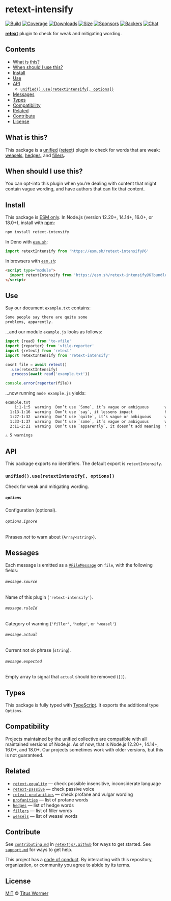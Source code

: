 # retext-intensify

[![Build][build-badge]][build]
[![Coverage][coverage-badge]][coverage]
[![Downloads][downloads-badge]][downloads]
[![Size][size-badge]][size]
[![Sponsors][sponsors-badge]][collective]
[![Backers][backers-badge]][collective]
[![Chat][chat-badge]][chat]

**[retext][]** plugin to check for weak and mitigating wording.

## Contents

*   [What is this?](#what-is-this)
*   [When should I use this?](#when-should-i-use-this)
*   [Install](#install)
*   [Use](#use)
*   [API](#api)
    *   [`unified().use(retextIntensify[, options])`](#unifieduseretextintensify-options)
*   [Messages](#messages)
*   [Types](#types)
*   [Compatibility](#compatibility)
*   [Related](#related)
*   [Contribute](#contribute)
*   [License](#license)

## What is this?

This package is a [unified][] ([retext][]) plugin to check for words that are
weak: [weasels][wiki-weasels], [hedges][wiki-hedges], and
[fillers][wiki-fillers].

## When should I use this?

You can opt-into this plugin when you’re dealing with content that might contain
vague wording, and have authors that can fix that content.

## Install

This package is [ESM only][esm].
In Node.js (version 12.20+, 14.14+, 16.0+, or 18.0+), install with [npm][]:

```sh
npm install retext-intensify
```

In Deno with [`esm.sh`][esmsh]:

```js
import retextIntensify from 'https://esm.sh/retext-intensify@6'
```

In browsers with [`esm.sh`][esmsh]:

```html
<script type="module">
  import retextIntensify from 'https://esm.sh/retext-intensify@6?bundle'
</script>
```

## Use

Say our document `example.txt` contains:

```txt
Some people say there are quite some
problems, apparently.
```

…and our module `example.js` looks as follows:

```js
import {read} from 'to-vfile'
import {reporter} from 'vfile-reporter'
import {retext} from 'retext'
import retextIntensify from 'retext-intensify'

cosnt file = await retext()
  .use(retextIntensify)
  .process(await read('example.txt'))

console.error(reporter(file))
```

…now running `node example.js` yields:

```txt
example.txt
    1:1-1:5  warning  Don’t use `Some`, it’s vague or ambiguous       weasel  retext-intensify
  1:13-1:16  warning  Don’t use `say`, it lessens impact              hedge   retext-intensify
  1:27-1:32  warning  Don’t use `quite`, it’s vague or ambiguous      weasel  retext-intensify
  1:33-1:37  warning  Don’t use `some`, it’s vague or ambiguous       weasel  retext-intensify
  2:11-2:21  warning  Don’t use `apparently`, it doesn’t add meaning  filler  retext-intensify

⚠ 5 warnings
```

## API

This package exports no identifiers.
The default export is `retextIntensify`.

### `unified().use(retextIntensify[, options])`

Check for weak and mitigating wording.

##### `options`

Configuration (optional).

###### `options.ignore`

Phrases *not* to warn about (`Array<string>`).

## Messages

Each message is emitted as a [`VFileMessage`][message] on `file`, with the
following fields:

###### `message.source`

Name of this plugin (`'retext-intensify'`).

###### `message.ruleId`

Category of warning (`'filler'`, `'hedge'`, or `'weasel'`)

###### `message.actual`

Current not ok phrase (`string`).

###### `message.expected`

Empty array to signal that `actual` should be removed (`[]`).

## Types

This package is fully typed with [TypeScript][].
It exports the additional type `Options`.

## Compatibility

Projects maintained by the unified collective are compatible with all maintained
versions of Node.js.
As of now, that is Node.js 12.20+, 14.14+, 16.0+, and 18.0+.
Our projects sometimes work with older versions, but this is not guaranteed.

## Related

*   [`retext-equality`](https://github.com/retextjs/retext-equality)
    — check possible insensitive, inconsiderate language
*   [`retext-passive`](https://github.com/retextjs/retext-passive)
    — check passive voice
*   [`retext-profanities`](https://github.com/retextjs/retext-profanities)
    — check profane and vulgar wording
*   [`profanities`](https://github.com/words/profanities)
    — list of profane words
*   [`hedges`](https://github.com/words/hedges)
    — list of hedge words
*   [`fillers`](https://github.com/words/fillers)
    — list of filler words
*   [`weasels`](https://github.com/words/weasels)
    — list of weasel words

## Contribute

See [`contributing.md`][contributing] in [`retextjs/.github`][health] for ways
to get started.
See [`support.md`][support] for ways to get help.

This project has a [code of conduct][coc].
By interacting with this repository, organization, or community you agree to
abide by its terms.

## License

[MIT][license] © [Titus Wormer][author]

<!-- Definitions -->

[build-badge]: https://github.com/retextjs/retext-intensify/workflows/main/badge.svg

[build]: https://github.com/retextjs/retext-intensify/actions

[coverage-badge]: https://img.shields.io/codecov/c/github/retextjs/retext-intensify.svg

[coverage]: https://codecov.io/github/retextjs/retext-intensify

[downloads-badge]: https://img.shields.io/npm/dm/retext-intensify.svg

[downloads]: https://www.npmjs.com/package/retext-intensify

[size-badge]: https://img.shields.io/bundlephobia/minzip/retext-intensify.svg

[size]: https://bundlephobia.com/result?p=retext-intensify

[sponsors-badge]: https://opencollective.com/unified/sponsors/badge.svg

[backers-badge]: https://opencollective.com/unified/backers/badge.svg

[collective]: https://opencollective.com/unified

[chat-badge]: https://img.shields.io/badge/chat-discussions-success.svg

[chat]: https://github.com/retextjs/retext/discussions

[npm]: https://docs.npmjs.com/cli/install

[esm]: https://gist.github.com/sindresorhus/a39789f98801d908bbc7ff3ecc99d99c

[esmsh]: https://esm.sh

[typescript]: https://www.typescriptlang.org

[health]: https://github.com/retextjs/.github

[contributing]: https://github.com/retextjs/.github/blob/main/contributing.md

[support]: https://github.com/retextjs/.github/blob/main/support.md

[coc]: https://github.com/retextjs/.github/blob/main/code-of-conduct.md

[license]: license

[author]: https://wooorm.com

[unified]: https://github.com/unifiedjs/unified

[retext]: https://github.com/retextjs/retext

[message]: https://github.com/vfile/vfile-message

[wiki-weasels]: https://en.wikipedia.org/wiki/Weasel_word

[wiki-fillers]: https://en.wikipedia.org/wiki/Filler_%28linguistics%29

[wiki-hedges]: https://en.wikipedia.org/wiki/Hedge_%28linguistics%29
